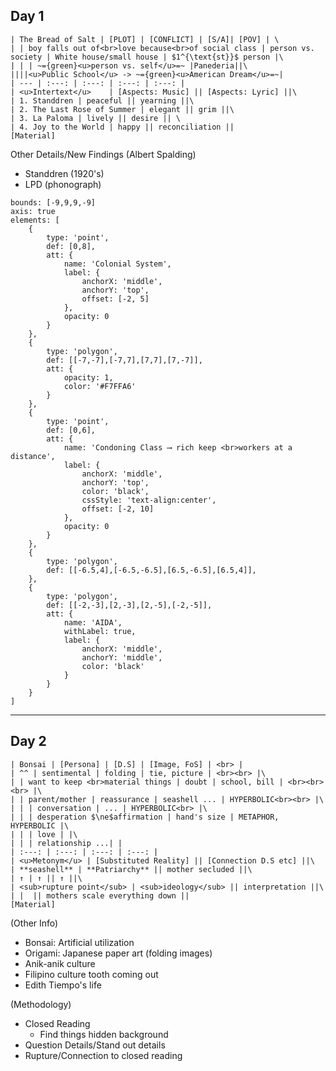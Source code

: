 ## Day 1

```tx
| The Bread of Salt | [PLOT] | [CONFLICT] | [S/A]| [POV] | \
| | boy falls out of<br>love because<br>of social class | person vs. society | White house/small house | $1^{\text{st}}$ person |\
| | | ~={green}<u>person vs. self</u>=~ |Panederia||\
||||<u>Public School</u> -> ~={green}<u>American Dream</u>=~|
| --- | :---: | :---: | :---: | :---: |
| <u>Intertext</u>    | [Aspects: Music] || [Aspects: Lyric] ||\
| 1. Standdren | peaceful || yearning ||\
| 2. The Last Rose of Summer | elegant || grim ||\
| 3. La Paloma | lively || desire || \
| 4. Joy to the World | happy || reconciliation ||
[Material]
```

Other Details/New Findings
(Albert Spalding)
- Standdren (1920's)
- LPD (phonograph)

```graph
bounds: [-9,9,9,-9]
axis: true
elements: [
	{
		type: 'point',
		def: [0,8],
		att: {
			name: 'Colonial System',
			label: {
				anchorX: 'middle',
				anchorY: 'top',
				offset: [-2, 5]
			},
			opacity: 0
		}
	},
	{
		type: 'polygon',
		def: [[-7,-7],[-7,7],[7,7],[7,-7]],
		att: {
			opacity: 1,
			color: '#F7FFA6'
		}
	},
	{
		type: 'point',
		def: [0,6],
		att: {
			name: 'Condoning Class ⟶ rich keep <br>workers at a distance',
			label: {
				anchorX: 'middle',
				anchorY: 'top',
				color: 'black',
				cssStyle: 'text-align:center',
				offset: [-2, 10]
			},
			opacity: 0
		}
	},
	{
		type: 'polygon',
		def: [[-6.5,4],[-6.5,-6.5],[6.5,-6.5],[6.5,4]],
	},
	{
		type: 'polygon',
		def: [[-2,-3],[2,-3],[2,-5],[-2,-5]],
		att: {
			name: 'AIDA',
			withLabel: true,
			label: {
				anchorX: 'middle',
				anchorY: 'middle',
				color: 'black'
			}
		}
	}
]
```
--- 
## Day 2
```tx
| Bonsai | [Persona] | [D.S] | [Image, FoS] | <br> |
| ^^ | sentimental | folding | tie, picture | <br><br> |\
| | want to keep <br>material things | doubt | school, bill | <br><br><br> |\
| | parent/mother | reassurance | seashell ... | HYPERBOLIC<br><br> |\
| | | conversation | ... | HYPERBOLIC<br> |\
| | | desperation $\ne$affirmation | hand's size | METAPHOR, HYPERBOLIC |\
| | | love | |\
| | | relationship ...| |
| :---: | :---: | :---: | :---: |
| <u>Metonym</u> | [Substituted Reality] || [Connection D.S etc] ||\
| **seashell** | **Patriarchy** || mother secluded ||\
| ↑ | ↑ || ↑ ||\
| <sub>rupture point</sub> | <sub>ideology</sub> || interpretation ||\
| |  || mothers scale everything down ||
[Material]
```

(Other Info)
- Bonsai: Artificial utilization
- Origami: Japanese paper art (folding images)
- Anik-anik culture
- Filipino culture tooth coming out
- Edith Tiempo's life

(Methodology)
- Closed Reading
	- Find things hidden background
- Question Details/Stand out details
- Rupture/Connection to closed reading